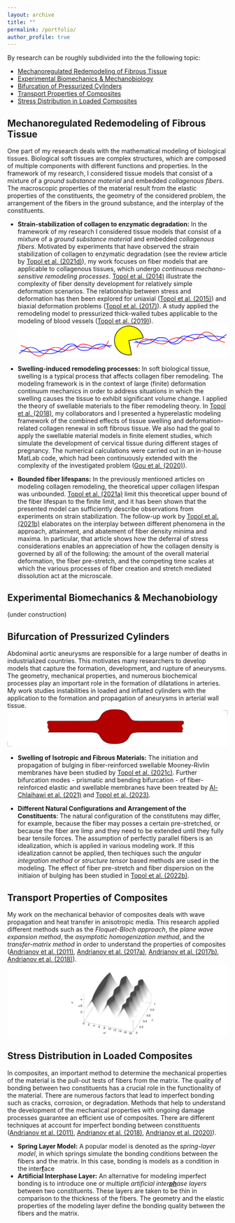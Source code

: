 ```yaml
---
layout: archive
title: ""
permalink: /portfolio/
author_profile: true
---
```

By research can be roughly subdivided into the the following topic:
* [Mechanoregulated Redemodeling of Fibrous Tissue](https://github.com/heikotopol/heikotopol.github.io/edit/master/_pages/portfolio.md#mechanoregulated-redemodeling-of-fibrous-tissue)
* [Experimental Biomechanics & Mechanobiology](https://github.com/heikotopol/heikotopol.github.io/edit/master/_pages/portfolio.md#experimental-biomechanics--mechanobiology)
*  [Bifurcation of Pressurized Cylinders](https://github.com/heikotopol/heikotopol.github.io/edit/master/_pages/portfolio.md#bifurcation-of-pressurized-cylinders)
*  [Transport Properties of Composites](https://github.com/heikotopol/heikotopol.github.io/edit/master/_pages/portfolio.md#transport-properties-of-composites)
*  [Stress Distribution in Loaded Composites](https://github.com/heikotopol/heikotopol.github.io/edit/master/_pages/portfolio.md#stress-distribution-in-loaded-composites)


## Mechanoregulated Redemodeling of Fibrous Tissue

One part of my research deals with the mathematical modeling of biological tissues.
Biological soft tissues are complex structures, which are composed of  multiple components with different functions and properties. 
In the framework of my research, I considered tissue models that consist of a mixture of a _ground substance material_ and embedded _collagenous fibers_.
The macroscopic properties of the material result from the elastic properties of the constituents, the geometry of the considered problem, the arrangement of the fibers in the ground substance, and the interplay of the constituents.

* **Strain-stabilization of collagen to enzymatic degradation:**
In the framework of my research I considered tissue models that consist of a mixture of a _ground substance material_ and embedded _collagenous fibers_.
Motivated by experiments that have observed the strain stabilization of collagen to enzymatic degradation  (see the review article by [Topol et al. (2021d)](https://doi.org/10.1115/1.4052752)),
my work focuses on  fiber models that are applicable to collagenous tissues, which undergo _continuous mechano-sensitive remodeling processes_.
[Topol et al. (2014)](https://doi.org/10.1093/imamat/hxu027) illustrate the complexity of fiber density development for relatively simple deformation scenarios.
The relationship between stress and deformation has then been explored for uniaxial ([Topol et al. (2015)](https://doi.org/10.1007/s10665-014-9771-9)) and biaxial deformation problems ([Topol et al. (2017)](https://doi.org/10.1007/s11043-016-9315-y)).
A study applied the remodeling model to pressurized thick-walled tubes applicable to the modeling of blood vessels ([Topol et al. (2019)](https://doi.org/10.1016/j.euromechsol.2019.103800)).
![Degradation](/images/PMAN3.png)

* **Swelling-induced remodeling processes:** 
In soft biological tissue, swelling is a typical process that affects collagen fiber remodeling. The modeling framework is in the context of large (finite) deformation continuum mechanics in order to address situations in which the swelling causes the tissue to exhibit significant volume change.
I applied the theory of swellable materials to the fiber remodeling theory.
In [Topol et al. (2018)](https://doi.org/10.1007/s10237-018-1043-6), my collaborators and I presented a hyperelastic modeling framework of the combined effects of tissue swelling and
deformation-related collagen renewal in soft fibrous tissue.
 We also had the goal to apply the swellable material models in finite element studies, which simulate the development of cervical tissue during different stages of pregnancy.
The numerical calculations were carried out in an in-house MatLab code,
which had been continuously extended  with the complexity of the investigated problem ([Gou et al. (2020)](https://doi.org/10.1115/1.4045810)).


* **Bounded fiber lifespans:**
In the previously mentioned articles on modeling collagen remodeling, the theoretical upper collagen lifespan was unbounded.
[Topol et al. (2021a)](https://doi.org/10.1016/j.jmbbm.2020.104154) limit this theoretical upper bound of the fiber lifespan to the finite limit, and it has been shown that the presented model can sufficiently describe observations from experiments on strain stabilization.
The follow-up work by [Topol et al. (2021b)](https://doi.org/10.1016/j.mechrescom.2021.103740) elaborates on the interplay between different phenomena in the approach, attainment, and abatement of fiber density minima and maxima. In particular, that article shows how the deferral of stress considerations enables an appreciation of how the collagen density is governed by all of the following: the amount of the overall material deformation, the fiber pre-stretch, and the competing time scales at which the various processes of fiber creation and stretch mediated dissolution act at the microscale.


## Experimental Biomechanics & Mechanobiology

(under construction)


##  Bifurcation of Pressurized Cylinders

Abdominal aortic aneurysms are responsible for a large number of deaths in industrialized countries.
This motivates many researchers to develop models that capture the formation, development, and rupture of aneurysms.
The geometry, mechanical properties, and numerous biochemical processes play an important role in the formation of dilatations in arteries.
My work studies instabilities in loaded and inflated cylinders with the application to the formation and propagation of aneurysms in arterial wall tissue.
![Degradation](/images/BulgingHP.png)


* **Swelling of Isotropic and Fibrous Materials:**
The initiation and propagation of bulging in fiber-reinforced swellable Mooney-Rivlin membranes have been studied by
[Topol et al. (2021c)](https://doi.org/10.1007/s10665-021-10123-5). Further bifurcation modes - prismatic and bending bifurcation - of fiber-reinforced elastic and swellable membranes have been treated by [Al-Chlaihawi et al. (2021)](https://doi.org/10.1177/10812865211058767) and [Topol et al. (2023)](https://doi.org/10.22055/JACM.2022.40949.3677).
<!---
![Degradation](/images/Fig1turnedaNEW.png)
-->

* **Different Natural Configurations and Arrangement of the Constituents**: The natural configuration of the constitutens may differ, for example, because the fiber may posses a certain pre-stretched, or because the fiber are limp and they need to be extended until they fully bear tensile forces. The assumption of perfectly parallel fibers is an idealization, which is applied in various modeling work. If this idealization cannot be applied, then techiques such the _angular integration method_ or _structure tensor_ based methods are used in the modeling. The effect of fiber pre-stretch and fiber dispersion on the initiaion of bulging has been studied in [Topol et al. (2022b)](https://doi.org/10.1007/s10665-021-10123-5).

<!---
-->

## Transport Properties of Composites

My work on the mechanical behavior of composites deals with wave propagation and heat transfer in anisotropic media.
This research applied different methods such as the _Floquet-Bloch approach_, the _plane wave expansion method_, the _asymptotic homogenization method_, and the _transfer-matrix method_ in order to understand the properties of composites ([Andrianov et al. (2011)](https://doi.org/10.1002/zamm.201000176), [Andrianov et al. (2017a)](https://doi.org/10.1007/s00707-016-1765-4), [Andrianov et al. (2017b)](https://doi.org/10.1016/j.ijheatmasstransfer.2017.03.124), [Andrianov et al. (2018)](https://doi.org/10.1016/j.wavemoti.2017.12.007)).
![Dispersion](/images/RealNEW.png)


## Stress Distribution in Loaded Composites
In composites, an important method to determine the mechanical properties of the material is the pull-out tests of fibers from the matrix. 
The quality of bonding between two constituents has a crucial role in the functionality of the material.
There are numerous factors that lead to imperfect bonding such as cracks, corrosion, or degradation.
Methods that help to understand the development of the mechanical properties with ongoing damage processes guarantee an efficient use of composites.
There are different techniques at account for imperfect bonding between constituents ([Andrianov et al. (2011)](https://doi.org/10.1007/s00419-008-0265-y), [Andrianov et al. (2018)](https://doi.org/10.1016/j.wavemoti.2017.12.007), [Andrianov et al. (2020)](https://doi.org/10.1007/s00707-020-02634-6)).
* **Spring Layer Model:**  A popular model is denoted as the _spring-layer model_, in which springs simulate the bonding conditions between the fibers and the matrix. In this case, bonding is models as a condition in the inter<ins>**f**</ins>ace 
* **Artificial Interphase Layer:** An alternative for modeling imperfect bonding is to introduce one or multiple _artificial inter<ins>**ph**</ins>ase layers_ between two constituents. These layers are taken to be thin in comparison to the thickness of the fibers. The geometry and the elastic properties of the modeling layer define the bonding quality between the fibers and the matrix.



